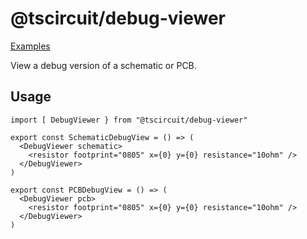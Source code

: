 # @tscircuit/debug-viewer

[Examples](https://debug-viewer.vercel.app)

View a debug version of a schematic or PCB.

## Usage

```tsx
import [ DebugViewer } from "@tscircuit/debug-viewer"

export const SchematicDebugView = () => (
  <DebugViewer schematic>
    <resistor footprint="0805" x={0} y={0} resistance="10ohm" />
  </DebugViewer>
)

export const PCBDebugView = () => (
  <DebugViewer pcb>
    <resistor footprint="0805" x={0} y={0} resistance="10ohm" />
  </DebugViewer>
)
```
